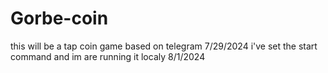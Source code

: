 # Gorbe-coin
this will be a tap coin game based on telegram 7/29/2024
i've set the start command and im are running it localy  8/1/2024
